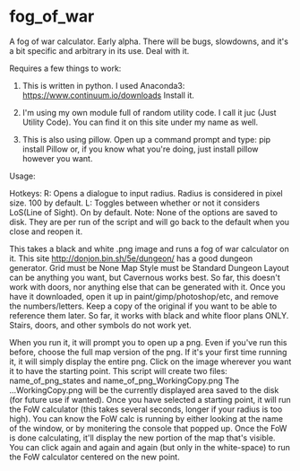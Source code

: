 # fog_of_war
A fog of war calculator.
Early alpha. There will be bugs, slowdowns, and it's a bit specific and arbitrary in its use. Deal with it.

Requires a few things to work:

1.  This is written in python. I used Anaconda3: https://www.continuum.io/downloads
    Install it.
    
2.  I'm using my own module full of random utility code. I call it juc (Just Utility Code).
    You can find it on this site under my name as well.
    
3.  This is also using pillow. Open up a command prompt and type:
          pip install Pillow
    or, if you know what you're doing, just install pillow however you want.

Usage:

Hotkeys:
    R: Opens a dialogue to input radius. Radius is considered in pixel size. 100 by default.
    L: Toggles between whether or not it considers LoS(Line of Sight). On by default.
Note: None of the options are saved to disk. They are per run of the script and will go back to the default when you close and reopen it.

This takes a black and white .png image and runs a fog of war calculator on it.
This site http://donjon.bin.sh/5e/dungeon/ has a good dungeon generator. 
  Grid must be None
  Map Style must be Standard
  Dungeon Layout can be anything you want, but Cavernous works best. So far, this doesn't work with doors, nor anything else that can be generated with it.
Once you have it downloaded, open it up in paint/gimp/photoshop/etc, and remove the numbers/letters. Keep a copy of the original if you want to be able to reference them later.
So far, it works with black and white floor plans ONLY. Stairs, doors, and other symbols do not work yet.

When you run it, it will prompt you to open up a png. Even if you've run this before, choose the full map version of the png.
If it's your first time running it, it will simply display the entire png. Click on the image wherever you want it to have the starting point.
This script will create two files: name_of_png_states and name_of_png_WorkingCopy.png
The ...WorkingCopy.png will be the currently displayed area saved to the disk (for future use if wanted).
Once you have selected a starting point, it will run the FoW calculator (this takes several seconds, longer if your radius is too high).
You can know the FoW calc is running by either looking at the name of the window, or by monitering the console that popped up.
Once the FoW is done calculating, it'll display the new portion of the map that's visible.
You can click again and again and again (but only in the white-space) to run the FoW calculator centered on the new point.
